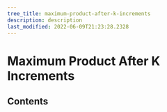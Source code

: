 ```yaml
---
tree_title: maximum-product-after-k-increments
description: description
last_modified: 2022-06-09T21:23:28.2328
---
```


# Maximum Product After K Increments

## Contents

